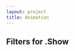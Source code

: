 ```yaml
---
layout: project
title: Animation
---
```


<head>
  <link rel="stylesheet" href="{{absolute_url}}/assets/css/video.css">
</head>

## Filters for .Show

<b><a href="http://lost.show>
http://lost.show">
</a></b>
